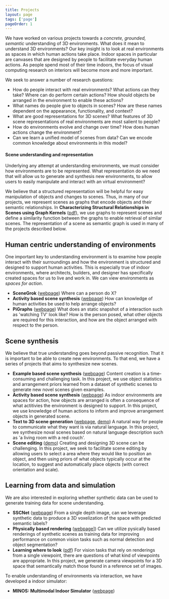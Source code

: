```yaml
---
title: Projects
layout: page
tags: ['page']
pageOrder: 1
---
```


We have worked on various projects towards a <em>concrete, grounded, semantic</em> understanding of 3D environments.  What does it mean to understand 3D environments?  Our key insight is to look at real environments as spaces in which human actions take place.  Indoor spaces in particular are canvases that are designed by people to facilitate everyday human actions.  As people spend most of their time indoors, the focus of visual computing research on interiors will become more and more important.

We seek to answer a number of research questions:
- How do people interact with real environments?  What actions can they take?  Where can do perform certain actions?  How should objects be arranged in the environment to enable these actions?
- What names do people give to objects in scenes?  How are these names dependent on the appearance, functionality, and context?
- What are good representations for 3D scenes?  What features of 3D scene representations of real environments are most salient to people?
- How do environments evolve and change over time?  How does human actions change the environment?
- Can we learn a unified model of scenes from data?  Can we encode common knowledge about environments in this model?  

#### Scene understanding and representation

Underlying any attempt at understanding environments, we must consider how environments are to be represented.  What representation do we need that will allow us to generate and synthesis new environments, to allow users to easily manipulate and interact with an virtual environment?  

We believe that a structured representation will be helpful for easy manipulation of objects and changes to scenes.  Thus, in many of our projects, we represent scenes as graphs that encode objects and their semantic relationships.  In <b>Characterizing Structural Relationships in Scenes using Graph Kernels</b> ([pdf](http://msavva.github.io/files/graphkernel.pdf)), we use graphs to represent scenes and define a similarity function between the graphs to enable retrieval of similar scenes.  The representation of a scene as semantic graph is used in many of the projects described below.

## Human centric understanding of environments

One important key to understanding environment is to examine how people interact with their surroundings and how the environment is structured and designed to support human activities.  This is especially true of indoor environments, where architects, builders, and designer has specifically created spaces for us to live and work in.  We can view environments as <em>spaces for action</em>.  
- <b>SceneGrok</b> ([webpage](http://graphics.stanford.edu/projects/scenegrok/))
  Where can a person do X?
- <b>Activity based scene synthesis</b> ([webpage](http://graphics.stanford.edu/projects/actsynth/))
  How can knowledge of human activities be used to help arrange objects?
- <b>PiGraphs</b> ([webpage](http://graphics.stanford.edu/projects/pigraphs/)) 
 What does an static snapshot of a interaction such as 'watching TV' look like?  How is the person posed, what other objects are required for this interaction, and how are the object arranged with respect to the person.

## Scene synthesis
We believe that true understanding goes beyond passive recognition.  That it is important to be able to create new environments.  To that end, we have a series of projects that aims to synthesize new scenes.
- <b>Example based scene synthesis</b> ([webpage](http://graphics.stanford.edu/projects/scenesynth/))  Content creation is a time-consuming and challenging task.  In this project, we use object statistics and arrangement priors learned from a dataset of synthetic scenes to generate new novel scenes given examples. 
- <b>Activity based scene synthesis</b> ([webpage](http://graphics.stanford.edu/projects/actsynth/)) As indoor environments are spaces for action, how objects are arranged is often a consequence of what actitivies the environment is designed to support.  In this project, we use knowledge of human actions to inform and improve arrangement objects in generated scene.
- <b>Text to 3D scene generation</b> ([webpage](https://nlp.stanford.edu/data/text2scene.shtml), [demo](https://dovahkiin.stanford.edu/fuzzybox/text2scene.html)) A natural way for people to communicate what they want is via natural language.  In this project, we synthesize noval scenes based on natural language description such as 'a living room with a red couch'.
- <b>Scene editing</b> ([demo](https://dovahkiin.stanford.edu/fuzzybox/scene-suggest.html))  Creating and designing 3D scene can be challenging.  In this project, we seek to facilitate scene editing by allowing users to select a area where they would like to position an object, and then using priors of what objects typically occur at the location, to suggest and automatically place objects (with correct orientation and scale).

## Learning from data and simulation
We are also interested in exploring whether synthetic data can be used to generate training data for scene understanding.
- <b>SSCNet</b> ([webpage](http://vision.princeton.edu/projects/2016/SSCNet/))  From a single depth image, can we leverage synthetic data to produce a 3D voxelization of the space with predicted semantic labels?
- <b>Physically based rendering</b> ([webpage](http://robots.princeton.edu/projects/2016/PBRS/)]) Can we utilize pysically based renderings of synthetic scenes as training data for improving performance on common vision tasks such as normal detection and object segmentation?
- <b>Learning where to look</b> ([pdf](https://arxiv.org/abs/1704.02393)) 
For vision tasks that rely on renderings from a single viewpoint, there are questions of what kind of viewpoints are appropriate.  In this project, we  generate camera viewpoints for a 3D space that semantically match those found in a reference set of images.

To enable understanding of environments via interaction, we have developed a indoor simulator:
- <b>MINOS: Multimodal Indoor Simulator</b> ([webpage](https://minosworld.github.io/)) 




